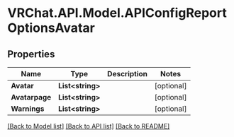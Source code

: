 # VRChat.API.Model.APIConfigReportOptionsAvatar

## Properties

Name | Type | Description | Notes
------------ | ------------- | ------------- | -------------
**Avatar** | **List&lt;string&gt;** |  | [optional] 
**Avatarpage** | **List&lt;string&gt;** |  | [optional] 
**Warnings** | **List&lt;string&gt;** |  | [optional] 

[[Back to Model list]](../README.md#documentation-for-models) [[Back to API list]](../README.md#documentation-for-api-endpoints) [[Back to README]](../README.md)

